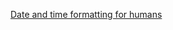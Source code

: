 ---
layout: post
wordpress_id: 1772
wordpress_url: http://noesbueno.com/archives/1772
date: '2015-02-03 09:49:35 -0600'
date_gmt: '2015-02-03 14:49:35 -0600'
body: |
  <p><a href="http://thechangelog.com/date-time-formatting-humans/">Date and time formatting for humans</a></p>
---
